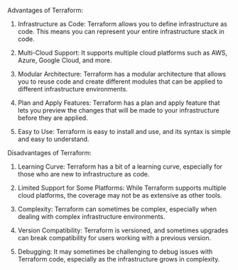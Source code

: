Advantages of Terraform:
1. Infrastructure as Code: Terraform allows you to define infrastructure as code. This means you can represent your entire infrastructure stack in code.

2. Multi-Cloud Support: It supports multiple cloud platforms such as AWS, Azure, Google Cloud, and more. 

3. Modular Architecture: Terraform has a modular architecture that allows you to reuse code and create different modules that can be applied to different infrastructure environments.

4. Plan and Apply Features: Terraform has a plan and apply feature that lets you preview the changes that will be made to your infrastructure before they are applied.

5. Easy to Use: Terraform is easy to install and use, and its syntax is simple and easy to understand.

Disadvantages of Terraform:
1. Learning Curve: Terraform has a bit of a learning curve, especially for those who are new to infrastructure as code.

2. Limited Support for Some Platforms: While Terraform supports multiple cloud platforms, the coverage may not be as extensive as other tools.

3. Complexity: Terraform can sometimes be complex, especially when dealing with complex infrastructure environments.

4. Version Compatibility: Terraform is versioned, and sometimes upgrades can break compatibility for users working with a previous version.

5. Debugging: It may sometimes be challenging to debug issues with Terraform code, especially as the infrastructure grows in complexity.
